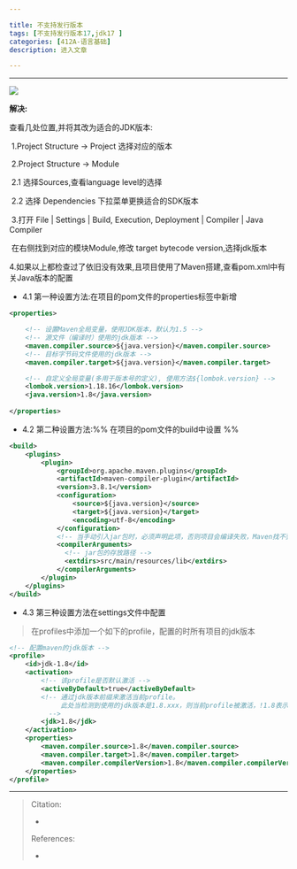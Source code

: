 ```yaml
---

title: 不支持发行版本
tags: [不支持发行版本17,jdk17 ]
categories: [412A-语言基础]
description: 进入文章

---
```


---


![](https://gitcode.net/qq_50848214/image/-/raw/master/412A-A1B1-01.png)

**解决:**

查看几处位置,并将其改为适合的JDK版本:

​	1.Project Structure → Project 选择对应的版本

​	2.Project Structure → Module 

​		2.1 选择Sources,查看language level的选择

​		2.2 选择 Dependencies 下拉菜单更换适合的SDK版本

​	3.打开 File | Settings | Build, Execution, Deployment | Compiler | Java Compiler

​		在右侧找到对应的模块Module,修改 target bytecode version,选择jdk版本

​	4.如果以上都检查过了依旧没有效果,且项目使用了Maven搭建,查看pom.xml中有关Java版本的配置
- 4.1 第一种设置方法:在项目的pom文件的properties标签中新增
```xml
<properties>

    <!-- 设置Maven全局变量，使用JDK版本，默认为1.5 -->
    <!-- 源文件（编译时）使用的jdk版本 -->
    <maven.compiler.source>${java.version}</maven.compiler.source>
    <!-- 目标字节码文件使用的jdk版本 -->
    <maven.compiler.target>${java.version}</maven.compiler.target>

    <!-- 自定义全局变量(多用于版本号的定义), 使用方法${lombok.version} -->
    <lombok.version>1.18.16</lombok.version>
    <java.version>1.8</java.version>
    
</properties>

```

- 4.2 第二种设置方法:%% 在项目的pom文件的build中设置 %%
```xml
<build>
    <plugins>
        <plugin>
            <groupId>org.apache.maven.plugins</groupId>
            <artifactId>maven-compiler-plugin</artifactId>
            <version>3.8.1</version>
            <configuration>
                <source>${java.version}</source>
                <target>${java.version}</target>
                <encoding>utf-8</encoding>
            </configuration>
            <!-- 当手动引入jar包时，必须声明此项，否则项目会编译失败，Maven找不到手动引入的jar包 -->
            <compilerArguments>
              <!-- jar包的存放路径 -->
              <extdirs>src/main/resources/lib</extdirs>
            </compilerArguments>
        </plugin>
    </plugins>
</build>

```

- 4.3 第三种设置方法在settings文件中配置
> 在profiles中添加一个如下的profile，配置的时所有项目的jdk版本
```xml
<!-- 配置maven的jdk版本 -->
<profile>
    <id>jdk-1.8</id>
    <activation>
        <!-- 该profile是否默认激活 -->
        <activeByDefault>true</activeByDefault>
        <!-- 通过jdk版本前缀来激活当前profile。
             此处当检测到使用的jdk版本是1.8.xxx，则当前profile被激活，!1.8表示激活所有不是以1.8开头的jdk版本
          -->
        <jdk>1.8</jdk>
    </activation>
    <properties>
        <maven.compiler.source>1.8</maven.compiler.source>
        <maven.compiler.target>1.8</maven.compiler.target>
        <maven.compiler.compilerVersion>1.8</maven.compiler.compilerVersion>
    </properties>
</profile>

```





---

> Citation:
> - []()
> 
> References:
> - []()
